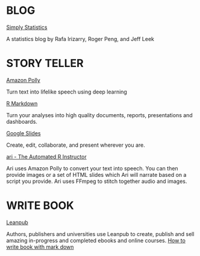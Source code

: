# BLOG
[Simply Statistics](https://simplystatistics.org/)  

A statistics blog by Rafa Irizarry, Roger Peng, and Jeff Leek  


# STORY TELLER
[Amazon Polly](https://aws.amazon.com/polly/)  

Turn text into lifelike speech using deep learning  
 
 
[R Markdown](https://rmarkdown.rstudio.com/)

Turn your analyses into high quality documents, reports, presentations and dashboards.  


[Google Slides](https://www.google.com/slides/about/) 

Create, edit, collaborate, and present wherever you are.


[ari - The Automated R Instructor](https://www.coursera.org/learn/data-scientists-tools/lecture/enUSz/why-automated-videos)

Ari uses Amazon Polly to convert your text into speech. You can then provide images or a set of HTML slides which Ari will narrate based on a script you provide. Ari uses FFmpeg to stitch together audio and images.



# WRITE BOOK
[Leanpub](https://leanpub.com/)

Authors, publishers and universities use Leanpub to create, publish and sell amazing in-progress and completed ebooks and online courses.
[How to write book with mark down](https://leanpub.com/markua/read#leanpub-auto-quizzes-and-exercises)




